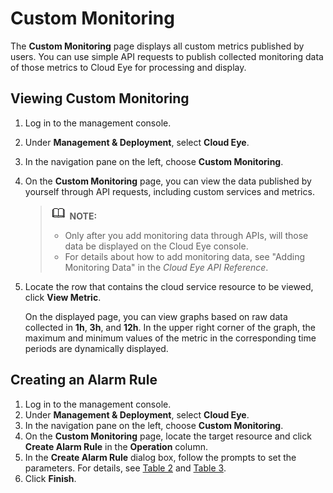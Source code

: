 # Custom Monitoring<a name="EN-US_TOPIC_0094279601"></a>

The  **Custom Monitoring**  page displays all custom metrics published by users. You can use simple API requests to publish collected monitoring data of those metrics to Cloud Eye for processing and display.

## Viewing Custom Monitoring<a name="section6854181513383"></a>

1.  Log in to the management console.
2.  Under  **Management & Deployment**, select  **Cloud Eye**.
3.  In the navigation pane on the left, choose  **Custom Monitoring**.
4.  On the  **Custom Monitoring**  page, you can view the data published by yourself through API requests, including custom services and metrics.

    >![](public_sys-resources/icon-note.gif) **NOTE:**   
    >-   Only after you add monitoring data through APIs, will those data be displayed on the Cloud Eye console.  
    >-   For details about how to add monitoring data, see "Adding Monitoring Data" in the  _Cloud Eye API Reference_.  

5.  Locate the row that contains the cloud service resource to be viewed, click  **View Metric**.

    On the displayed page, you can view graphs based on raw data collected in  **1h**,  **3h**, and  **12h**. In the upper right corner of the graph, the maximum and minimum values of the metric in the corresponding time periods are dynamically displayed.


## Creating an Alarm Rule<a name="section20621185993714"></a>

1.  Log in to the management console.
2.  Under  **Management & Deployment**, select  **Cloud Eye**.
3.  In the navigation pane on the left, choose  **Custom Monitoring**.
4.  On the  **Custom Monitoring**  page, locate the target resource and click  **Create Alarm Rule**  in the  **Operation**  column.
5.  In the  **Create Alarm Rule**  dialog box, follow the prompts to set the parameters. For details, see  [Table 2](creating-an-alarm-rule-for-a-specific-metric.md#table4534051437)  and  [Table 3](creating-an-alarm-rule-for-a-specific-metric.md#table7623731163957).
6.  Click  **Finish**.

